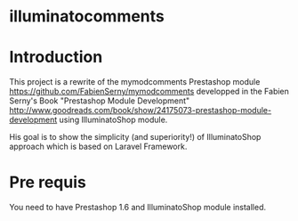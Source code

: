 illuminatocomments
==================

# Introduction

This project is a rewrite of the mymodcomments Prestashop module https://github.com/FabienSerny/mymodcomments developped in the Fabien Serny's Book "Prestashop Module Development" http://www.goodreads.com/book/show/24175073-prestashop-module-development using IlluminatoShop module.

His goal is to show the simplicity (and superiority!) of IlluminatoShop approach which is based on Laravel Framework.

# Pre requis

You need to have Prestashop 1.6 and IlluminatoShop module installed.